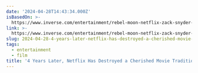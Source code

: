 ```yaml
---
date: '2024-04-28T14:43:34.000Z'
isBasedOn: >-
  https://www.inverse.com/entertainment/rebel-moon-netflix-zack-snyder-directors-cut-fandom
link: >-
  https://www.inverse.com/entertainment/rebel-moon-netflix-zack-snyder-directors-cut-fandom
slug: 2024-04-28-4-years-later-netflix-has-destroyed-a-cherished-movie-tradition
tags:
  - entertainment
  - film
title: '4 Years Later, Netflix Has Destroyed a Cherished Movie Tradition'
---
```


